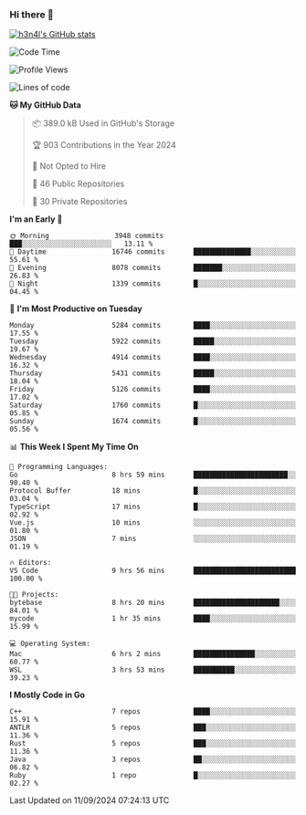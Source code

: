 ### Hi there 👋

[![h3n4l's GitHub stats](https://github-readme-stats.vercel.app/api?username=h3n4l&count_private=true&show_icons=true&theme=radical)](https://github.com/h3n4l/github-readme-stats)

<!--START_SECTION:waka-->
![Code Time](http://img.shields.io/badge/Code%20Time-1%2C926%20hrs%2050%20mins-blue)

![Profile Views](http://img.shields.io/badge/Profile%20Views-7-blue)

![Lines of code](https://img.shields.io/badge/From%20Hello%20World%20I%27ve%20Written-11.6%20million%20lines%20of%20code-blue)

**🐱 My GitHub Data** 

> 📦 389.0 kB Used in GitHub's Storage 
 > 
> 🏆 903 Contributions in the Year 2024
 > 
> 🚫 Not Opted to Hire
 > 
> 📜 46 Public Repositories 
 > 
> 🔑 30 Private Repositories 
 > 
**I'm an Early 🐤** 

```text
🌞 Morning                3948 commits        ███░░░░░░░░░░░░░░░░░░░░░░   13.11 % 
🌆 Daytime                16746 commits       ██████████████░░░░░░░░░░░   55.61 % 
🌃 Evening                8078 commits        ███████░░░░░░░░░░░░░░░░░░   26.83 % 
🌙 Night                  1339 commits        █░░░░░░░░░░░░░░░░░░░░░░░░   04.45 % 
```
📅 **I'm Most Productive on Tuesday** 

```text
Monday                   5284 commits        ████░░░░░░░░░░░░░░░░░░░░░   17.55 % 
Tuesday                  5922 commits        █████░░░░░░░░░░░░░░░░░░░░   19.67 % 
Wednesday                4914 commits        ████░░░░░░░░░░░░░░░░░░░░░   16.32 % 
Thursday                 5431 commits        █████░░░░░░░░░░░░░░░░░░░░   18.04 % 
Friday                   5126 commits        ████░░░░░░░░░░░░░░░░░░░░░   17.02 % 
Saturday                 1760 commits        █░░░░░░░░░░░░░░░░░░░░░░░░   05.85 % 
Sunday                   1674 commits        █░░░░░░░░░░░░░░░░░░░░░░░░   05.56 % 
```


📊 **This Week I Spent My Time On** 

```text
💬 Programming Languages: 
Go                       8 hrs 59 mins       ███████████████████████░░   90.40 % 
Protocol Buffer          18 mins             █░░░░░░░░░░░░░░░░░░░░░░░░   03.04 % 
TypeScript               17 mins             █░░░░░░░░░░░░░░░░░░░░░░░░   02.92 % 
Vue.js                   10 mins             ░░░░░░░░░░░░░░░░░░░░░░░░░   01.80 % 
JSON                     7 mins              ░░░░░░░░░░░░░░░░░░░░░░░░░   01.19 % 

🔥 Editors: 
VS Code                  9 hrs 56 mins       █████████████████████████   100.00 % 

🐱‍💻 Projects: 
bytebase                 8 hrs 20 mins       █████████████████████░░░░   84.01 % 
mycode                   1 hr 35 mins        ████░░░░░░░░░░░░░░░░░░░░░   15.99 % 

💻 Operating System: 
Mac                      6 hrs 2 mins        ███████████████░░░░░░░░░░   60.77 % 
WSL                      3 hrs 53 mins       ██████████░░░░░░░░░░░░░░░   39.23 % 
```

**I Mostly Code in Go** 

```text
C++                      7 repos             ████░░░░░░░░░░░░░░░░░░░░░   15.91 % 
ANTLR                    5 repos             ███░░░░░░░░░░░░░░░░░░░░░░   11.36 % 
Rust                     5 repos             ███░░░░░░░░░░░░░░░░░░░░░░   11.36 % 
Java                     3 repos             ██░░░░░░░░░░░░░░░░░░░░░░░   06.82 % 
Ruby                     1 repo              █░░░░░░░░░░░░░░░░░░░░░░░░   02.27 % 
```




 Last Updated on 11/09/2024 07:24:13 UTC
<!--END_SECTION:waka-->

